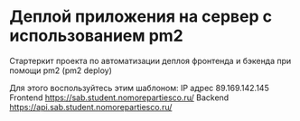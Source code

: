 # Деплой приложения на сервер с использованием pm2

Стартеркит проекта по автоматизации деплоя фронтенда и бэкенда при помощи pm2 (pm2 deploy)

Для этого воспользуйтесь этим шаблоном:
IP адрес 89.169.142.145
Frontend https://sab.student.nomorepartiesco.ru/
Backend https://api.sab.student.nomorepartiesco.ru/
